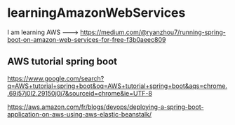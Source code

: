 # learningAmazonWebServices
I am learning AWS ---> https://medium.com/@ryanzhou7/running-spring-boot-on-amazon-web-services-for-free-f3b0aeec809

## AWS tutorial spring boot

https://www.google.com/search?q=AWS+tutorial+spring+boot&oq=AWS+tutorial+spring+boot&aqs=chrome..69i57j0l2.29150j0j7&sourceid=chrome&ie=UTF-8

https://aws.amazon.com/fr/blogs/devops/deploying-a-spring-boot-application-on-aws-using-aws-elastic-beanstalk/

